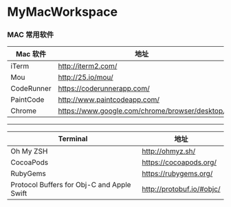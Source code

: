 # MyMacWorkspace


### MAC 常用软件


Mac 软件 | 地址
----- | -----
iTerm | <http://iterm2.com/>
Mou	| <http://25.io/mou/>
CodeRunner| <https://coderunnerapp.com/>
PaintCode| <http://www.paintcodeapp.com/>
Chrome| <https://www.google.com/chrome/browser/desktop/>

----
Terminal | 地址
----- | -----
Oh My ZSH | <http://ohmyz.sh/>
CocoaPods | <https://cocoapods.org/>
RubyGems | <https://rubygems.org/>
Protocol Buffers for Obj-C and Apple Swift | <http://protobuf.io/#objc/>
